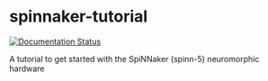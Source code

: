 # spinnaker-tutorial

[![Documentation Status](https://readthedocs.org/projects/spinnaker-tutorial/badge/?version=latest)](https://spinnaker-tutorial.readthedocs.io/en/latest/?badge=latest)

A tutorial to get started with the SpiNNaker (spinn-5) neuromorphic hardware
